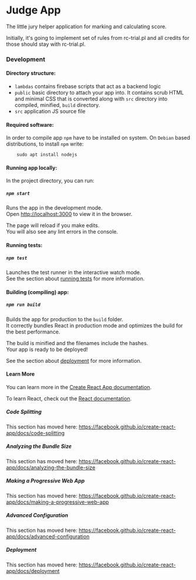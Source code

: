 # Judge App

The little jury helper application for marking and calculating score.

Initially, it's going to implement set of rules from rc-trial.pl and all credits for those should stay with rc-trial.pl. 

### Development
#### Directory structure:
- `lambdas` contains firebase scripts that act as a backend logic
- `public` basic directory to attach your app into. It contains scrub HTML and minimal CSS that is converted along with `src` directory into compiled, minified, `build` directory. 
- `src` application JS source file

#### Required software:
In order to compile app `npm` have to be installed on system. On `Debian` based distributions, to install `npm` write:
```
    sudo apt install nodejs
```

#### Running app locally:
In the project directory, you can run:
##### `npm start`
Runs the app in the development mode.<br>
Open [http://localhost:3000](http://localhost:3000) to view it in the browser.

The page will reload if you make edits.<br>
You will also see any lint errors in the console.
#### Running tests:
##### `npm test`

Launches the test runner in the interactive watch mode.<br>
See the section about [running tests](https://facebook.github.io/create-react-app/docs/running-tests) for more information.
#### Building (compiling) app:
##### `npm run build`

Builds the app for production to the `build` folder.<br>
It correctly bundles React in production mode and optimizes the build for the best performance.

The build is minified and the filenames include the hashes.<br>
Your app is ready to be deployed!

See the section about [deployment](https://facebook.github.io/create-react-app/docs/deployment) for more information.

#### Learn More

You can learn more in the [Create React App documentation](https://facebook.github.io/create-react-app/docs/getting-started).

To learn React, check out the [React documentation](https://reactjs.org/).

##### Code Splitting

This section has moved here: https://facebook.github.io/create-react-app/docs/code-splitting

##### Analyzing the Bundle Size

This section has moved here: https://facebook.github.io/create-react-app/docs/analyzing-the-bundle-size

##### Making a Progressive Web App

This section has moved here: https://facebook.github.io/create-react-app/docs/making-a-progressive-web-app

##### Advanced Configuration

This section has moved here: https://facebook.github.io/create-react-app/docs/advanced-configuration

##### Deployment

This section has moved here: https://facebook.github.io/create-react-app/docs/deployment
